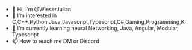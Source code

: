 - 👋 Hi, I’m @WieserJulian
- 👀 I’m interested in C,C++.Python,Java,Javascript,Typescript,C#,Gaming,Programming,KI
- 🌱 I’m currently learning neural Networking, Java, Angular, Modular, Typescript
- 📫 How to reach me DM or Discord

<!---
WieserJulian/WieserJulian is a ✨ special ✨ repository because its `README.md` (this file) appears on your GitHub profile.
You can click the Preview link to take a look at your changes.
--->
